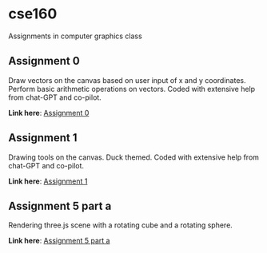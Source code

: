 # cse160
 Assignments in computer graphics class

 ## Assignment 0  

Draw vectors on the canvas based on user input  of x and y coordinates.
Perform basic arithmetic operations on vectors.
Coded with extensive help from chat-GPT and co-pilot.

**Link here**: [Assignment 0](https://blu-octopus.github.io/cse160/asgn0/asgn0)

## Assignment 1  

Drawing tools on the canvas. Duck themed. 
Coded with extensive help from chat-GPT and co-pilot.

**Link here**: [Assignment 1](https://blu-octopus.github.io/cse160/asgn1/asgn1)


## Assignment 5 part a

Rendering three.js scene with a rotating cube and a rotating sphere.

**Link here**: [Assignment 5 part a](https://blu-octopus.github.io/cse160/asgn5/asgn5)